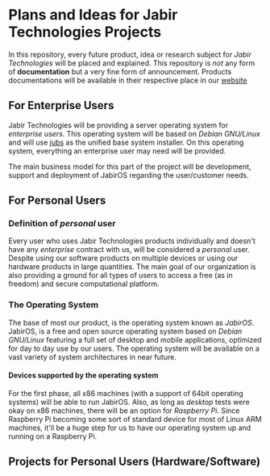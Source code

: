 # Plans and Ideas for Jabir Technologies Projects

In this repository, every future product, idea or research subject for _Jabir Technologies_ will be placed and explained. This repository is _not_ any form of __documentation__ but a very fine form of announcement. Products documentations will be available in their respective place in our [website](https://jabirtechnologies.org)

## For Enterprise Users

Jabir Technologies will be providing a server operating system for _enterprise users_. This operating system will be based on _Debian GNU/Linux_ and will use [jubs](https://github.com/JabirTech/jubs) as the unified base system installer. On this operating system, everything an enterprise user may need will be provided.

The main business model for this part of the project will be development, support and deployment of JabirOS regarding the user/customer needs.

## For Personal Users

### Definition of _personal_ user

Every user who uses Jabir Technologies products individually and doesn't have any _enterprise_ contract with us, will be considered a _personal_ user. Despite using our software products on multiple devices or using our hardware products in large quantities. The main goal of our organization is also providing a ground for all types of users to access a free (as in freedom) and secure computational platform.

### The Operating System

The base of most our product, is the operating system known as _JabirOS_. JabirOS, is a free and open source operating system based on _Debian GNU/Linux_ featuring a full set of desktop and mobile applications, optimized for day to day use by our users. The operating system will be available on a vast variety of system architectures in near future.

#### Devices supported by the operating system

For the first phase, all x86 machines (with a support of 64bit operating systems) will be able to run JabirOS. Also, as long as _desktop_ tests were okay on x86 machines, there will be an option for _Raspberry Pi_. Since Raspberry Pi becoming some sort of standard device for most of Linux ARM machines, it'll be a huge step for us to have our operating system up and running on a Raspberry Pi.

## Projects for Personal Users (Hardware/Software)